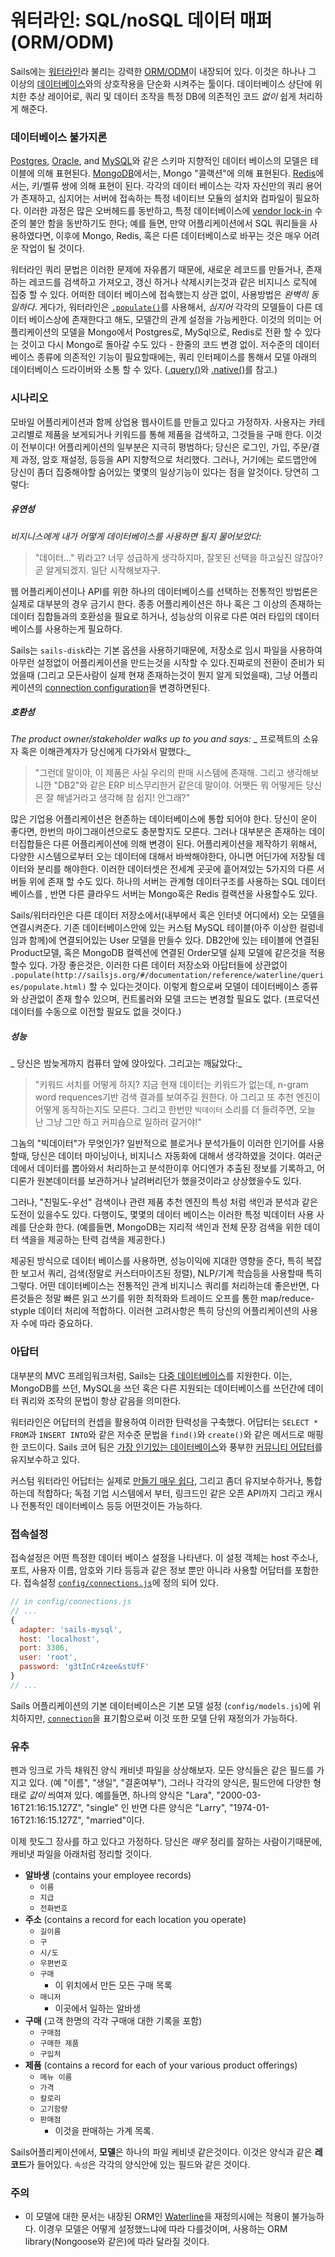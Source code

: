 # 워터라인: SQL/noSQL 데이터 매퍼 (ORM/ODM)


Sails에는 [워터라인](http://waterlinejs.org)라 불리는 강력한 [ORM/ODM](http://stackoverflow.com/questions/12261866/what-is-the-difference-between-an-orm-and-an-odm)이 내장되어 있다. 이것은 하나나 그 이상의 [데이터베이스](http://www.cs.umb.edu/cs630/hd1.pdf)와의 상호작용을 단순화 시켜주는 툴이다. 데이터베이스 상단에 위치한 추상 레이어로, 쿼리 및 데이터 조작을 특정 DB에 의존적인 코드 _없이_ 쉽게 처리하게 해준다.

### 데이터베이스 불가지론


[Postgres](), [Oracle](), and [MySQL]()와 같은 스키마 지향적인 데이터 베이스의 모델은 테이블에 의해 표현된다. [MongoDB]()에서는, Mongo "콜랙션"에 의해 표현된다. [Redis]()에서는, 키/벨류 쌍에 의해 표현이 된다. 각각의 데이터 베이스는 각자 자신만의 쿼리 용어가 존재하고, 심지어는 서버에 접속하는 특정 네이티브 모듈의 설치와 컴파일이 필요하다. 이러한 과정은 많은 오버헤드를 동반하고, 특정 데이터베이스에 [vendor lock-in](http://stackoverflow.com/questions/29868/how-important-is-it-to-choose-and-stick-to-a-technology-stack) 수준의 불안 함을 동반하기도 한다; 예를 들면, 만약 어플리케이션에서 SQL 쿼리들을 사용하였다면, 이후에 Mongo, Redis, 혹은 다른 데이터베이스로 바꾸는 것은 매우 어려운 작업이 될 것이다.  

워터라인 쿼리 문법은 이러한 문제에 자유롭기 때문에, 새로운 레코드를 만들거나, 존재하는 레코드를 검색하고 가져오고, 갱신 하거나 삭제시키는것과 같은 비지니스 로직에 집중 할 수 있다. 어떠한 데이터 베이스에 접속했는지 상관 없이, 사용방법은 _완벽히 동일하다_. 게다가, 워터라인은 [`.populate()`]()를 사용해서, _심지어_ 각각의 모델들이 다른 데이터 베이스상에 존재한다고 해도, 모델간의 관계 설정을 가능케한다. 이것의 의미는 어플리케이션의 모델을 Mongo에서 Postgres로, MySql으로, Redis로 전환 할 수 있다는 것이고 다시 Mongo로 돌아갈 수도 있다 - 한줄의 코드 변경 없이. 저수준의 데이터베이스 종류에 의존적인 기능이 필요할때에는, 쿼리 인터페이스를 통해서 모델 아래의 데이터베이스 드라이버와 소통 할 수 있다. ([.query()](http://beta.sailsjs.org/#/documentation/reference/waterline/models/query.html)와 [.native()](http://beta.sailsjs.org/#/documentation/reference/waterline/models/native.html)를 참고.)


### 시나리오

모바일 어플리케이션과 함께 상업용 웹사이트를 만들고 있다고 가정하자. 사용자는 카테고리별로 제품을 보게되거나 키워드를 통해 제품을 검색하고, 그것들을 구매 한다. 이것이 전부이다! 어플리케이션의 일부분은 지극히 평범하다; 당신은 로그인, 가입, 주문/결제 과정, 암호 재설정, 등등을 API 지향적으로 처리했다. 그러나, 거기에는 로드맵안에 당신이 좀더 집중해야할 숨어있는 몇몇의 일상기능이 있다는 점을 알것이다. 당연히 그렇다:

##### 유연성

_비지니스에게 내가 어떻게 데이터베이스를 사용하면 될지 물어보았다:_

> "데이터..." 뭐라고? 너무 성급하게 생각하지마, 잘못된 선택을 하고싶진 않잖아? 곧 알게되겠지. 일단 시작해보자구.

웹 어플리케이션이나 API를 위한 하나의 데이터베이스를 선택하는 전통적인 방법론은 실제로 대부분의 경우 금기시 한다. 종종 어플리케이션은 하나 혹은 그 이상의 존재하는 데이터 집합들과의 호환성을 필요로 하거나, 성능상의 이유로 다른 여러 타입의 데이터베이스를 사용하는게 필요하다.

Sails는 `sails-disk`라는 기본 옵션을 사용하기때문에, 저장소로 임시 파일을 사용하여 아무런 설정없이 어플리케이션을 만드는것을 시작할 수 있다.진짜로의 전환이 준비가 되었을때 (그리고 모든사람이 실제 현재 존재하는것이 뭔지 알게 되었을때), 그냥 어플리케이션의 [connection configuration]()을 변경하면된다. 



##### 호환성

_The product owner/stakeholder walks up to you and says:_
_ 프로젝트의 소유자 혹은 이해관계자가 당신에게 다가와서 말했다:_

> "그런데 말이야, 이 제품은 사실 우리의 판매 시스템에 존재해. 그리고 생각해보니깐 "DB2"와 같은 ERP 비스무리한거 같은데 말이야. 어쨋든 뭐 어떻게든 당신은 잘 해낼거라고 생각해 참 쉽지! 안그래?"

많은 기업용 어플리케이션은 현존하는 데이터베이스에 통합 되어야 한다. 당신이 운이 좋다면, 한번의 마이그래이션으로도 충분할지도 모른다. 그러나 대부분은 존재하는 데이터집합들은 다른 어플리케이션에 의해 변경이 된다. 어플리케이션을 제작하기 위해서, 다양한 시스템으로부터 오는 데이터에 대해서 바싹해야한다, 아니면 어딘가에 저장될 데이터와 분리를 해야한다. 이러한 데이터셋은 전세계 곳곳에 흩어져있는 5가지의 다른 서버들 위에 존재 할 수도 있다. 하나의 서버는 관계형 데이터구조를 사용하는 SQL 데이터베이스를 , 반면 다른 클라우드 서버는 Mongo혹은 Redis 컬랙션을 사용할수도 있다.
  

Sails/워터라인은 다른 데이터 저장소에서(내부에서 혹은 인터넷 어디에서) 오는 모델을 연결시켜준다. 기존 데이터베이스안에 있는 커스텀 MySQL 테이블(아주 이상한 컬럼네임과 함께)에 연결되어있는 User 모델을 만들수 있다. DB2안에 있는 테이블에 연결된 Product모델, 혹은 MongoDB 컬렉션에 연결된 Order모델 실제 모델에 같은것을 적용할수 있다. 가장 좋은것은, 이러한 다른 데이터 저장소와 아답터들에 상관없이 `.populate(http://sailsjs.org/#/documentation/reference/waterline/queries/populate.html)` 할 수 있다는것이다. 이렇게 함으로써 모델이 데이터베이스 종류와 상관없이 존재 할수 있으며, 컨트롤러와 모델 코드는 변경할 필요도 없다. (프로덕션 데이터를 수동으로 이전할 필요도 없을 것이다.)

##### 성능

_ 당신은 밤늦게까지 컴퓨터 앞에 앉아있다. 그리고는 깨닳았다:_
> "키워드 서치를 어떻게 하지? 지금 현재 데이터는 키워드가 없는데, n-gram word requences기반 검색 결과를 보여주길 원한다. 아 그리고 또 추천 엔진이 어떻게 동작하는지도 모른다. 그리고 한번만 `빅데이터` 소리를 더 들려주면, 오늘 난 그냥 그만 하고 커피숍으로 일하러 갈거야!"

그놈의 "빅데이터"가 무엇인가? 일반적으로 블로거나 분석가들이 이러한 인기어를 사용할때, 당신은 데이터 마이닝이나, 비지니스 자동화에 대해서 생각하였을 것이다. 여러군데에서 데이터를 뽑아와서 처리하는고 분석한이후 어디엔가 추출된 정보를 기록하고, 어디론가 원본데이터를 보관하거나 날려버리던가 했을것이라고 상상했을수도 있다.

그러나, "친밀도-우선" 검색이나 관련 제품 추천 엔진의 특성 처럼 색인과 분석과 같은 도전이 있을수도 있다. 다행이도, 몇몇의 데이터 베이스는 이러한 특정 빅데이터 사용 사례를 단순화 한다. (예를들면, MongoDB는 지리적 색인과 전체 문장 검색을 위한 데이터 색을을 제공하는 탄력 검색을 제공한다.)

제공된 방식으로 데이터 베이스를 사용하면, 성능이익에 지대한 영향을 준다, 특히 복잡한 보고서 쿼리, 검색(정말로 커스터마이즈된 정렬), NLP/기계 학습등을 사용할때 특히 그렇다. 어떤 데이터베이스는 전통적인 관계 비지니스 쿼리를 처리하는데 좋은반면, 다른것들은 정말 빠른 읽고 쓰기를 위한 최적화와 트레이드 오프를 통한 map/reduce-styple 데이터 처리에 적합하다. 이러현 고려사항은 특히 당신의 어플리케이션의 사용자 수에 따라 중요하다.

### 아답터

대부분의 MVC 프레임워크처럼, Sails는 [다중 데이터베이스](http://beta.sailsjs.org/#/features)를 지원한다. 이는, MongoDB를 쓰던, MySQL을 쓰던 혹은 다른 지원되는 데이터베이스를 쓰던간에 데이터 쿼리와 조작의 문법이 항상 같음을 의미한다.

워터라인은 어답터의 컨셉을 활용하여 이러한 탄력성을 구축했다. 어답터는 `SELECT * FROM`과 `INSERT INTO`와 같은 저수준 문법을 `find()`와 `create()`와 같은 메서드로 매핑한 코드이다. Sails 코어 팀은 [가장 인기있는 데이터베이스](http://beta.sailsjs.org/#/features)와 풍부한 [커뮤니티 어답터](https://github.com/balderdashy/sails-docs/blob/0.9/Database-Support.md)를 유지보수하고 있다.

커스텀 워터라인 어답터는 실제로 [만들기 매우 쉽다](https://github.com/balderdashy/sails-generate-adapter), 그리고 좀더 유지보수하거나, 통합하는데 적합하다; 독점 기업 시스템에서 부터, 링크드인 같은 오픈 API까지 그리고 캐시나 전통적인 데이터베이스 등등 어떤것이든 가능하다.

### 접속설정

접속설정은 어떤 특정한 데이터 베이스 설정을 나타낸다. 이 설정 객체는 host 주소나, 포트, 사용자 이름, 암호와 기타 등등과 같은 정보 뿐만 아니라 사용할 어답터를 포함한다. 접속설정 [`config/connections.js`](http://beta.sailsjs.org/#/documentation/reference/sails.config/sails.config.connections.html)에 정의 되어 있다. 

```javascript
// in config/connections.js
// ...
{
  adapter: 'sails-mysql',
  host: 'localhost',
  port: 3306,
  user: 'root',
  password: 'g3tInCr4zee&stUfF'
}
// ...
```

Sails 어플리케이션의 기본 데이터베이스은 기본 모델 설정 (`config/models.js`)에 위치하지만, [`connection`](http://beta.sailsjs.org/#/documentation/reference/sails.config/sails.config.connections.html)을 표기함으로써 이것 또한 모델 단위 재정의가 가능하다.

### 유추

펜과 잉크로 가득 채워진 양식 캐비넷 파일을 상상해보자. 모든 양식들은 같은 필드를 가지고 있다. (예 "이름", "생일", "결혼여부"), 그러나 각각의 양식은, 필드안에 다양한 형태로 _값이_ 씌여져 있다. 예를들면, 하나의 양식은 "Lara", "2000-03-16T21:16:15.127Z", "single" 인 반면 다른 양식은 "Larry", "1974-01-16T21:16:15.127Z", "married"이다.

이제 핫도그 장사를 하고 있다고 가정하다. 당신은 _매우_ 정리를 잘하는 사람이기때문에, 캐비냇 파일을 아래처럼 정리할 것이다.

+ **알바생** (contains your employee records)
  + `이름`
  + `지급`
  + `전화번호`
+ **주소** (contains a record for each location you operate)
  + `길이름`
  + `구`
  + `시/도`
  + `우편번호`
  + `구매`
    + 이 위치에서 만든 모든 구매 목록
  + `매니저`
    + 이곳에서 일하는 알바생
+ **구매** (고객 한명의 각각 구매애 대한 기록을 포함)
  + `구매점`
  + `구매한 제품`
  + `구입처 `
+ **제품** (contains a record for each of your various product offerings)
  + `메뉴 이름`
  + `가격`
  + `칼로리`
  + `고기함량`
  + `판매점`
    + 이것을 판매하는 가계 목록.


Sails어플리케이션에서, **모델**은 하나의 파일 케비넷 같은것이다. 이것은 양식과 같은 **레코드**가 들어있다. `속성`은 각각의 양식안에 있는 필드와 같은 것이다.


### 주의
+ 이 모델에 대한 문서는 내장된 ORM인 [Waterline](https://github.com/balderdashy/waterline)을 재정의시에는 적용이 불가능하다. 이경우 모델은 어떻게 설정했느냐에 따라 다를것이며, 사용하는 ORM library(Nongoose와 같은)에 따라 달라질 것이다.


<docmeta name="uniqueID" value="ORM416997">
<docmeta name="displayName" value="Models and ORM">
